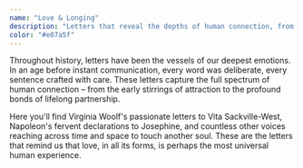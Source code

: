 ```yaml
---
name: "Love & Longing"
description: "Letters that reveal the depths of human connection, from passionate declarations to quiet expressions of devotion."
color: "#e07a5f"
---
```


Throughout history, letters have been the vessels of our deepest emotions. In an age before instant communication, every word was deliberate, every sentence crafted with care. These letters capture the full spectrum of human connection – from the early stirrings of attraction to the profound bonds of lifelong partnership.

Here you'll find Virginia Woolf's passionate letters to Vita Sackville-West, Napoleon's fervent declarations to Josephine, and countless other voices reaching across time and space to touch another soul. These are the letters that remind us that love, in all its forms, is perhaps the most universal human experience.